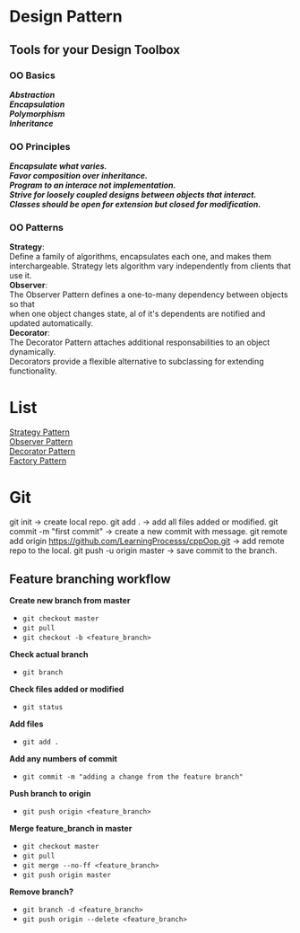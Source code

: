 # Design Pattern

## Tools for your Design Toolbox
### OO Basics
_**Abstraction**_  
_**Encapsulation**_  
_**Polymorphism**_  
_**Inheritance**_  
### OO Principles
_**Encapsulate what varies.**_  
_**Favor composition over inheritance.**_  
_**Program to an interace not implementation.**_  
_**Strive for loosely coupled designs between objects that interact.**_  
_**Classes should be open for extension but closed for modification.**_  
### OO Patterns
**Strategy**:  
Define a family of algorithms, encapsulates each one, and makes them interchargeable. Strategy lets algorithm vary independently from clients that use it.  
**Observer**:  
The Observer Pattern defines a one-to-many dependency between objects so that  
when one object changes state, al of it's dependents are notified and updated automatically.  
**Decorator**:  
The Decorator Pattern attaches additional responsabilities to an object dynamically.  
Decorators provide a flexible alternative to subclassing for extending functionality.

# List
[Strategy Pattern](src/strategy_pattern/README.md)  
[Observer Pattern](src/observer_pattern/README.md)  
[Decorator Pattern](src/decorator_pattern/README.md)  
[Factory Pattern](src/factory_pattern/README.md)

# Git
git init -> create local repo.
git add . -> add all files added or modified.
git commit -m "first commit" -> create a new commit with message.
git remote add origin https://github.com/LearningProcesss/cppOop.git -> add remote repo to the local.
git push -u origin master -> save commit to the branch.

## Feature branching workflow

**Create new branch from master**

- `git checkout master`
- `git pull`
- `git checkout -b <feature_branch>`

**Check actual branch**
- `git branch`

**Check files added or modified**
- `git status`

**Add files**
- `git add .`

**Add any numbers of commit**
- `git commit -m "adding a change from the feature branch"`

**Push branch to origin**
- `git push origin <feature_branch>`

**Merge feature_branch in master**
- `git checkout master`
- `git pull`
- `git merge --no-ff <feature_branch>`
- `git push origin master`

**Remove branch?**
- `git branch -d <feature_branch>`
- `git push origin --delete <feature_branch>`
